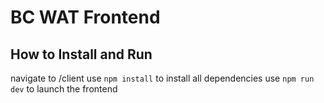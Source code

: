 # BC WAT Frontend

## How to Install and Run

navigate to /client
use `npm install` to install all dependencies
use `npm run dev` to launch the frontend
